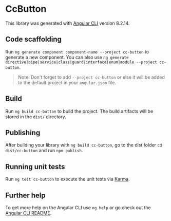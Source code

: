 # CcButton

This library was generated with [Angular CLI](https://github.com/angular/angular-cli) version 8.2.14.

## Code scaffolding

Run `ng generate component component-name --project cc-button` to generate a new component. You can also use `ng generate directive|pipe|service|class|guard|interface|enum|module --project cc-button`.
> Note: Don't forget to add `--project cc-button` or else it will be added to the default project in your `angular.json` file. 

## Build

Run `ng build cc-button` to build the project. The build artifacts will be stored in the `dist/` directory.

## Publishing

After building your library with `ng build cc-button`, go to the dist folder `cd dist/cc-button` and run `npm publish`.

## Running unit tests

Run `ng test cc-button` to execute the unit tests via [Karma](https://karma-runner.github.io).

## Further help

To get more help on the Angular CLI use `ng help` or go check out the [Angular CLI README](https://github.com/angular/angular-cli/blob/master/README.md).
